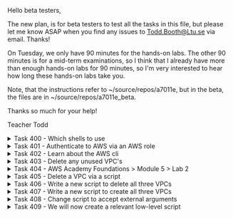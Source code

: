 Hello beta testers,

The new plan, is for beta testers to test all the tasks in this file, but please let me know ASAP when you find any issues to Todd.Booth@Ltu.se via email.  Thanks!

On Tuesday, we only have 90 minutes for the hands-on labs.  The other 90 minutes is for a mid-term examinations, so I think that I already have more than enough hands-on labs for 90 minutes, so I'm very interested to hear how long these hands-on labs take you.

Note, that the instructions refer to ~/source/repos/a7011e, but in the beta, the files are in ~/source/repos/a7011e_beta.

Thanks so much for your help!

Teacher Todd

<details>
<summary>Task 400 - Which shells to use</summary>

From now on, task number 40 means week 4, task 0.  You will now just report 400, 401, 402, etc. as the last task you completed.

The following includes repeated information from week 3, which was been improved.

It is very IMPORTANT to understand that there are four types of shells that you will be working with, and you need to understand which one to use for a given problem.  If you use the wrong one for a given problem, the commands might not work.

1. Ubuntu - "vs code remote bash shell"
2. Client - "vs code local shell"
3. Client - "external local bash shell" (this means, from outside vs code, you started a bash shell)
4. Ubuntu - "external remote bash shell" (this means, from your shell, you manually did an "ssh aws-academy")

Normally, you only need 1. and 2., so I suggest you try to avoid 3. and 4.  If you think the vs code terminal is too small, you can click on the terminal up arrow (upper right of terminal) to enlarge it then then the terminal down arrow to make it small again (upper right of terminal).

I suggest that in vs code, you do the following:

1. Start vs code
2. Open a remote Ubuntu aws-academy folder.  From vs code, you need to click on the SSH connect button (lower left, "<>"), chooce "Connect to Host", choose "aws-academy", and open the folder "~/source".  (the vs code > menu > view > terminal will be a "1. Ubuntu - vs code remote bash shell")
3. In Open a local folder, ~/source (the vs code > menu > view > terminal will be a "2. Client vs code local shell")

##### Getting "code file.txt" to work from the MacOS terminal

By default, vs code is not in the MacOS path, so here is how to add it to the path, so that "code file1.txt" works.  Here is the official [vs code Link](https://code.visualstudio.com/docs/setup/mac), to get that working.
</details>

<details>
<summary>Task 401 - Authenticate to AWS via an AWS role</summary>

From now on, whenever you need to execute shell command on the Ubuntu server, for any tasks, use the following shell:

1. Ubuntu - "vs code remote bash shell"

We are now changing to a new way to report your current completed task, in Canvas > Collaborations > Student Information.

Please keep in mind, that you always need to study all commands and all scripts, so that you FULLY understand each and every single line of code.  If needed, please ask ChatGPT to provide a detailed explaination.

In this task, you will authenticate to AWS on your Ubuntu server, via an AWS role.  This way, you don't need to keep updating your bash_init.sh script every time you re-start your AWS Academy hands-on lab.  

First, please take about 15 minutes to read about what an AWS role is, at this [AWS roles web page](https://docs.aws.amazon.com/IAM/latest/UserGuide/id_roles.html).

Next, please update your ~/source/secrets/bash_init.sh script, as follows:

Comment out the following, by putting a "# " before each line.  The easiest way to comment out a bunch of lines in vs code is by first highlighting (selecting) all the lines, and then enter the keystroke (Ctrl + ').  If you highlight commented lines and hit the same keystroke, it will uncomment the lines.  Note that I don't want you to comment out the AWS region.  So, please comment out the following lines (except for "export AWS_DEFAULT_REGION='us-east-1'"):

To bring up the script in vs code, use the following command:

```
code ~/source/secrets/bash_init.sh
```

Then comment out the following:
```
# Copy to here from AWS Academy, after every lab restart, to gain access to the AWS cli credentials
aws_access_key_id=ASIAXB75xxxx
aws_secret_access_key=abCP3zWQc//UkshCRhRWVLuxxxx
aws_session_token=FwoGZXIvYXdzEAYaDFaGQYkDUjfwXYxxxx

# Then my following script commands will export the environment variables from the above, into the right names
export AWS_ACCESS_KEY_ID="$aws_access_key_id"
export AWS_SECRET_ACCESS_KEY="$aws_secret_access_key"
export AWS_SESSION_TOKEN="$aws_session_token"
export AWS_DEFAULT_REGION='us-east-1'

 # You should then remove the unused environment variables
 unset aws_access_key_id
 unset aws_secret_access_key
 unset aws_session_token
```

Then save the file with (Ctrl + s).  

Create the directory .aws if it does not exist.
```
mkdir ~/.aws
```

Verify that the directory was create.
```
ls -a ~
```

Create a file ~/.aws/config with the following region
```
[default]
region = us-east-1
```

if you have a ~/.aws/credentials file rename it (otherwise the role will be overriden)
```
mv ~/.aws/credentials ~/.aws/credentials.bkup

# Then exit the shell with:
exit
```

Then start a new shell (vs code > menu > View -> Terminal).

The verify that the "AWS Type" is "role", like the following:

aws configure list should run automatically but if not run it as follows:
```
aws configure list
```
So, here is the example output:

```
      Name                    Value             Type    Location
      ----                    -----             ----    --------
   profile                <not set>             None    None
access_key     ****************GAMT         iam-role    
secret_key     ****************O+lV         iam-role    
    region                us-east-1      config-file    ~/.aws/config
```

If in the above, you don't get type "iam-role", check your instance via the AWS management console:

EC2 > instances > click on the aws-academy instance blue link.

Then look on the left middle for "IAM Role" and it should say, "LabRole".  If it does not state this, then you didn't follow the instructions when you created the instance.  So, you need to set the role manually using the AWS cli.  I suggest you ask ChatGPT the following, to get the instructions:

```
How can I use the aws cli to add a role named "LabRole" to an aws ubuntu 22.04 server instance?
```

Now verify that you can authenticate to AWS and not receive an error with the following command, which might not provide any output: 

```
# this will list any aws S3 buckets
aws s3 ls
```
</details>

<details>
<summary>Task 402 - Learn about the AWS cli</summary>

Please take about 15 minutes to read about what the AWS cli is, at this [AWS cli web page](https://aws.amazon.com/cli/).  As you read it, try out a few commands.
</details>

<details>
<summary>Task 403 - Delete any unused VPC's</summary>

First, please take about 15 minutes to read about what an AWS VPC (Virtual Private Cloud) is, at this [AWS VPC web page](https://docs.aws.amazon.com/vpc/latest/userguide/what-is-amazon-vpc.html).

This class is all about IT Infrastructure Security.  To implement the security, we first need an IT Infrastructure, which consits of compute, storage, networking, and security.  When you create an instance (compute), you need to attach it to a VPC (Virtual Private Cloud), which will include a network. So we to decide which VPC to connect our future instances to.

Normally, a company will have at least three types of VPCs, one for development, one for testing, and one for production.  So, you will first create these three IT Infrastructure VPCs.

In this task, you will first delete any VPC's other than the default VPC.  Now, you are going to list your VPC's.  First verify that your AWS credentials have been set.
```
aws configure list
```

So, here is the example output:

```
      Name                    Value             Type    Location
      ----                    -----             ----    --------
   profile                <not set>             None    None
access_key     ****************GAMT         iam-role    
secret_key     ****************O+lV         iam-role    
    region                us-east-1              env    AWS_DEFAULT_REGION
```

Then you need to test the AWS cli, to see if you can authenticate, with the following.  Run a simple test, to list your AWS S3 buckets. If you don't have any, so will not receive any output.  However, you might have created a bucket like, teacher-todd-xxxx, so you might see that bucket.

However, if you can't authenticate, you will get an error.
```
# List your AWS s3 buckets, if you have any they will be listed (otherwise no output which is fine).
aws s3 ls
```

Now, list your VPC's, with the following:

```
aws ec2 describe-vpcs
```

You can see that there is a lot of information to look through, which takes time and leads to mistakes.  

So, I want you now to do the same command but just output the relevant information you need, such as tag ("Value"), "VpcId" and "IsDefault", which you can do with the following grep command:

```
aws ec2 describe-vpcs | grep -E 'VpcId|IsDefault|Value'
```

Please take some time until you learn and understand what the above grep command is doing.

The above command will output information, similar to the following:

```
    "VpcId": "vpc-0b5922a339ccf5467",
    "IsDefault": true
    "VpcId": "vpc-0cd528e74c4118b17",
    "IsDefault": false,
```

Please do NOT delete the default VPC, which is where is says, "IsDefault": true.  

Be cautious when performing actions that might impact your infrastructure. Deleting a VPC will also delete associated resources like subnets, route tables, and security groups. Always double-check and confirm before executing destructive commands.
 
If you have any other VPC's with "IsDefault": false, please delete those as follows (please change it to use your own VpcId):

```
aws ec2 delete-vpc --vpc-id 'vpc-03a903aa310c730b4'
```

If you delete a VPC, verify that it no longer exists, with the following command:
```
aws ec2 describe-vpcs | grep -E 'VpcId|IsDefault|Value'
```
</details>

<details>
<summary>Task 404 - AWS Academy Foundations > Module 5 > Lab 2</summary>

In the AWS Academy Foundations course, in module 5, lab 2, you created a VPC and launched a Web server into the VPC.  This course is about DevSecOps, which means we try to use something called Infrastructure as Code (IaC), to programmatically do this like create the VPCs, and programmically create the related security controls.

There was a small issue with the previous week 3 vesion of this task, since you need to specify the AWS region.  So, you need to repeat the lab, with the following additional information and instructions.  Above, in task 401, you've added the AWS region to your init script, so AWS authentication should now work fine.

When you create an AWS account, you will have a default VPC (virtual private cloud) built for you, and you can use that for many tasks.  However, we will create a new VPC.  A warning is that it will print out a lot of information.

The output is in json format.  Please take about 15 minutes to learn about the json format, from the following [Json Link](https://www.w3schools.com/whatis/whatis_json.asp).

Now, take about 15 minutes to learn what IP addressing is and what a TCP/IP subnet is via this [IP/Subnet Link](https://docs.aws.amazon.com/vpc/latest/userguide/configure-subnets.html).

Then take about 15 minutes to learn what a TCP/IP cidr is at this [Cidr Link](https://aws.amazon.com/what-is/cidr/#:~:text=Classless%20Inter%2DDomain%20Routing%20(CIDR)%20allows%20network%20routers%20to,specified%20by%20the%20CIDR%20suffix.).

It is important to learn what the $() does, in the following command: (don't execute the following yet)

```
# Create the VPC and capture the VPC ID
VPC_ID=$(aws ec2 create-vpc --cidr-block 10.0.0.0/16 --query 'Vpc.VpcId' --output text)
```

$() is utilized for command substitution, allowing the execution of commands and substitution of their output. 

You are now going to create three IT Infrastructure VPCs, one for Development, one for Testing, and one for Production.  Here are the -cidr-block's that you will use:

```
Development: 10.1.0.0/16
Testing:     10.2.0.0/16
Production:  10.3.0.0/16
```

Now execute the following:

```
# change to your home directory
cd
```

Notice how I'm using bash variables in the following, so that the code is easier to understand and to make it easier to reuse the idential code, when creating the other two VPCs.

##### Create the Development VPC

```
# Set the bash variables
cidr='10.1.0.0/16'
tag='Development'

# Create the VPC and capture the VPC ID
VPC_ID=$(aws ec2 create-vpc --cidr-block ${cidr} --query 'Vpc.VpcId' --output text)

# Tag the VPC with a name
aws ec2 create-tags --resources $VPC_ID --tags Key=Name,Value=${tag}
```

##### Create the Testing VPC

```
# Set the bash variables
cidr='10.2.0.0/16'
tag='Testing'

# Create the VPC and capture the VPC ID
VPC_ID=$(aws ec2 create-vpc --cidr-block ${cidr} --query 'Vpc.VpcId' --output text)

# Tag the VPC with a name
aws ec2 create-tags --resources $VPC_ID --tags Key=Name,Value=${tag}
```

##### Create the Production VPC

```
# Set the bash variables
cidr='10.3.0.0/16'
tag='Production'

# Create the VPC and capture the VPC ID
VPC_ID=$(aws ec2 create-vpc --cidr-block ${cidr} --query 'Vpc.VpcId' --output text)

# Tag the VPC with a name
aws ec2 create-tags --resources $VPC_ID --tags Key=Name,Value=${tag}
```

Now, get a list of all of the VPCs
```
aws ec2 describe-vpcs | grep -E 'VpcId|IsDefault|0.0/16|Value'
```

Based on the tag (Value) and the cidr output (ex: 10.3.0.0/16), you can see which of the VPC's it is, Development, Testing, or Production.  Now, let's get the full aws cli output for the Development VPC.  You need to use the VpcId, which is associated with the Development VPC.  So, change the VpcId to the value of your Development VPC id.

```
vpc_id='vpc-0cb64eacd2ba5f239'
aws ec2 describe-vpcs --vpc-ids $vpc_id
```

</details>

<details>
<summary>Task 405 - Delete a VPC via a script</summary>

Please never ever move on to a next hands-on lab task, until you have all of the previous hands-on lab tasks completed.  If needed, ask your study buddy, ChatGPT, or Teacher Todd for help if you are stuck.

When creating IT Infrastructure and related security controls, when things are not perfect, sometimes we just change things.  At other times, we often delete the whole IT Infrastructure, fix the problems in the scripts, and completely rebuild the IT Infrastructure, based on what is called  Infrastructure as Code (IaC), which is often used in DevSecOps.

Take about 15 minutes and study what is [DevSecOps](https://www.redhat.com/en/topics/devops/what-is-devsecops#:~:text=Red%20Hat's%20approach-,Overview,throughout%20the%20entire%20IT%20lifecycle.).

For this lab, you will write two DevSecOps IaC scripts:

1. A script to delete the three VPCs (Development, Testing, and Production)
2. A script to create the three same VPCs

In the bash scripts, we are going to use a json tool called, "jq", so you need to install that as follows:

```
sudo apt install -y jq
```

Now, take 15 minutes to learn about jq at this [jq Link](https://ioflood.com/blog/jq-linux-command/#:~:text=The%20jq%20command%20in%20Linux%20is%20a%20powerful%20tool%20for,%2C%20%7C%20jq%20%5Bcommand%5D%20.).

Pull the latest changes from the a7011e repository
```
cd ~/source/repos/a7011e
git pull
```

Now, copy the provided bash script, named: delete_hardcoded_vpc.sh to your ~/source/bin/.

```
cp ~/source/repos/a7011e/bin/delete_hardcoded_vpc.sh ~/source/bin/.
```

Then change the permission of the script, so that it is executable:

```
chmod +x ~/source/bin/delete_hardcoded_vpc.sh
```

rehash so that bash can find your new script

```
hash -r
```

Now, get a list of all of the VPCs
```
aws ec2 describe-vpcs | grep -E 'VpcId|IsDefault|0.0/16|Value'
```

Study the script, so that you fully understand every single line of code.  If needed, please ask ChatGPT to provide a detailed explaination.

Now, run the script to delete the hardcoded, "Development" VPC
```
# run the script
delete_hardcoded_vpc.sh
```

Now, get a list of all of the VPCs, to verify that the Development VPC was deleted.
```
aws ec2 describe-vpcs | grep -E 'VpcId|IsDefault|0.0/16|Value'
```

That's all for this hands-on lab.

</details>

<details>
<summary>Task 406 - Write a new script to delete all three VPCs</summary>

In the previous task, we hard-coded in the script to delete the Development VPC.  We could write two more scripts to delete the other two VPCs but that is not programming in the best way.  So, we will create one script, to delete all three VPCs.

We could simple duplicate the code three times, but in programming, that is not the best way to do things.  So, we'll create a bash function, and simply call the function three times, to delete three VPC's.

So, to learn the basics of bash functions, please take 5-10 minutes to review this [Bash Link](https://linuxize.com/post/bash-functions/).

So, what should be our next step?  We could edit the existing delete_hardcoded_vpc.sh script, however, that is not a good programming practice.  It is better to create a new script, get it working and then delete the old script.  That way during development of the new script, we can always look at the previous script that worked.  So, pelase copy this new script, delete_all_vpc.sh

Now, copy the provided bash script, named: delete_all_vpc.sh to your ~/source/bin/.

```
cp ~/source/repos/a7011e/bin/delete_all_vpc.sh ~/source/bin/.
```

Then change the permission of the script, so that it is executable:

```
chmod +x ~/source/bin/delete_all_vpc.sh
```

rehash so that bash can find your new script

```
hash -r
```

Now, get a list of all of the VPCs
```
aws ec2 describe-vpcs | grep -E 'VpcId|IsDefault|0.0/16|Value'
```

Study the script, so that you fully understand every single line of code.  If needed, please ask ChatGPT to provide a detailed explaination.

Now, run the script to try and delete the three VPC's (Development, Testing, and Production).  However, you earlier deleted the Development, so the script will only delete the Testing and Production VPC's (and the default VPC will remain).
```
# run the script
delete_all_vpc.sh
```

Now, get a list of all of the VPCs, to verify that the three VPC's were deleted.
```
aws ec2 describe-vpcs | grep -E 'VpcId|IsDefault|0.0/16|Value'
```

</details>

<details>
<summary>Task 407 - Write a new script to create all three VPCs</summary>

We have created VPCs from the command line, but now let's create the three VPCs from a single script, to automate, which is required in IaC, SecOps, and DevSecOps.  Also, we will use a common bash function to create all three VPCs, so that we do not duplicate code, which is a best practice, in programming.  Note that there are two required parameters, the tag and cidr.  We will call the script create_all_vpc.sh.  It has been provided to you in the course a7011e repository, but you need to copy it to your ~/source/bin/.
```
cp ~/source/repos/a7011e/bin/create_all_vpc.sh ~/source/bin/.
```

Make the script executable
```
chmod +x ~/source/bin/create_all_vpc.sh
```

Rehash so that bash can find the script
```
hash -r
```

Study the script, so that you fully understand every single line of code.  If needed, please ask ChatGPT to provide a detailed explaination.

Execute the script
```
create_all_vpc.sh
```
</details>

<details>
<summary>Task 408 - Change script to accept external arguments</summary>

You've run a script to create three VPC's for Development, Testing, and Production.  Often, the focus is first on Development, then in Testing, and then in Production.  However, it is a best programming practice, to develop the "Developer" IT Infrastructure IaC scripts, so that they can be reused to create the Testing and Production, IT Infrastructures, so we will now change our scripts to implement this strategy.

Our script only created the IT Infrastructure VPCs.  There is a lot of more IT Infrastructure to create.  We might need ten different scripts to create the entire IT Infrastructure.  We could manually edit the ten different scripts when we want to change from creating the Development IT Infrastructure to creating the Testing IT Infrastructure, however, there is a better way.  So, now you will learn the strategy to pass arguments to a script to customize what the script will do.  So, we could have the following, which allows us to just change one line of code in the script, to automatically create an entirelly different IT Infrastructure:

```
#!/bin/bash

type='Developer'
# type='Testing'
# type='Production'

create_vpc.sh $type
create_firewall.sh $type
create_web_servers $type
create_subnets.sh $type
create_route_tables.sh $type
create_internet_gateways $type
create_iam_roles $type
create_elastic_load_balancers $type
create_auto_scaling_groups $type
create_cloudwatch_monitoring.sh $type
# etc...
```

One issue with the above is that you can only have the scripts run for one of the "type"s, so a better way to write the above is by using a function, see ~/source/repos/a7011e/bin/create_all.sh:

With the create_all.sh script, we can run all the create scripts, for each of the different types (Developer, Testing, and Production).  Please study the script until you understand it 100%.
</details>

<details>
<summary>Task 409 - We will now create a relevant low-level script</summary>

In the last task, we showed you the high level script create_all.sh, which invokes low level scripts. Let's now create one of the low level scripts, named create_vpc.sh.  It is very similar to our previous script named create_all_vpc.sh, however we will have the following changes, and you need to fully understand these changes and why we are making these changes:

1. The script will accept an argument, which states which IT Infrastructure we are creating, for example, "Development", "Testing", or "Production".
2. The script will also accept an argument, which will be the CIDR subnet mask to use.
3. Based on the recived argument, the script will only create public cloud resources for that type of IT Infrastructure

We will call the script create_vpc.sh.  It has been provided to you in the course a7011e repository, but you need to copy it to your ~/source/bin/.
```
cp ~/source/repos/a7011e/bin/create_vpc.sh ~/source/bin/.
```

Make the script executable
```
chmod +x ~/source/bin/create_vpc.sh
```

Rehash so that bash can find the script
```
hash -r
```

Study the script, so that you fully understand every single line of code.  If needed, please ask ChatGPT to provide a detailed explaination.

Before executing the script, we are going to remove all of the existing VPC's except we will not remove the default VPC, so execute the following:

```
delete_all_vpc.sh
``` 

Now please execute the script, from the Linux cli, as a test, to create the "Development" VPC
```
create_vpc.sh 'Development' '10.1.0.0'
```
Now, get a list of all of the VPCs, to verify that the Development VPC was created.
```
aws ec2 describe-vpcs | grep -E 'VpcId|IsDefault|0.0/16|Value'
```

When you are satisfied that the above script works, you can move on.
</details>

